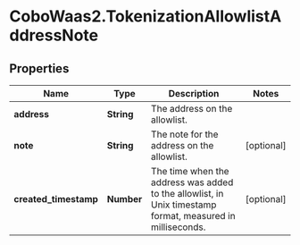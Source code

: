 # CoboWaas2.TokenizationAllowlistAddressNote

## Properties

Name | Type | Description | Notes
------------ | ------------- | ------------- | -------------
**address** | **String** | The address on the allowlist. | 
**note** | **String** | The note for the address on the allowlist. | [optional] 
**created_timestamp** | **Number** | The time when the address was added to the allowlist, in Unix timestamp format, measured in milliseconds. | [optional] 


